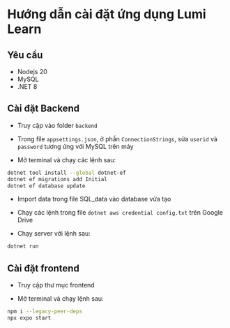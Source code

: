 # Hướng dẫn cài đặt ứng dụng Lumi Learn
## Yêu cầu
- Nodejs 20
- MySQL
- .NET 8
## Cài đặt Backend
- Truy cập vào folder `backend`

- Trong file `appsettings.json`, ở phần `ConnectionStrings`, sửa `userid` và `password` tương ứng với MySQL trên máy
- Mở terminal và chạy các lệnh sau:

```bash
dotnet tool install --global dotnet-ef
dotnet ef migrations add Initial
dotnet ef database update
```
- Import data trong file SQL_data vào database vừa tạo

- Chạy các lệnh trong file `dotnet aws credential config.txt` trên Google Drive

- Chạy server với lệnh sau:

```bash
dotnet run
```

## Cài đặt frontend
- Truy cập thư mục frontend

- Mở terminal và chạy lệnh sau:

```bash
npm i --legacy-peer-deps
npx expo start
```